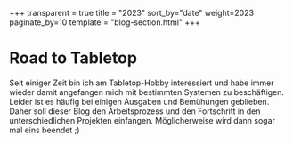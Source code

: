 +++
transparent = true
title = "2023"
sort_by="date"
weight=2023
paginate_by=10
template = "blog-section.html"
+++

# Road to Tabletop

Seit einiger Zeit bin ich am Tabletop-Hobby interessiert und habe immer wieder damit angefangen mich mit bestimmten Systemen zu beschäftigen.
Leider ist es häufig bei einigen Ausgaben und Bemühungen geblieben. Daher soll dieser Blog den Arbeitsprozess und den Fortschritt in den unterschiedlichen Projekten einfangen.
Möglicherweise wird dann sogar mal eins beendet ;)
